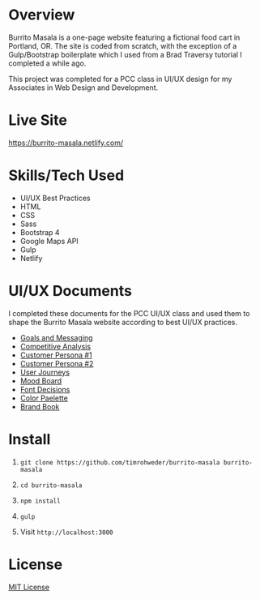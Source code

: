 # Overview
Burrito Masala is a one-page website featuring a fictional food cart in Portland, OR. The site is coded from scratch, with the exception of a Gulp/Bootstrap boilerplate which I used from a Brad Traversy tutorial I completed a while ago.

This project was completed for a PCC class in UI/UX design for my Associates in Web Design and Development.

# Live Site
https://burrito-masala.netlify.com/

# Skills/Tech Used
- UI/UX Best Practices
- HTML
- CSS
- Sass
- Bootstrap 4
- Google Maps API
- Gulp
- Netlify

# UI/UX Documents
I completed these documents for the PCC UI/UX class and used them to shape the Burrito Masala website according to best UI/UX practices.

- [Goals and Messaging](https://docs.google.com/document/d/1y3lOo-nDDy4auLfPtQyWctX1EKDtCSGyEhNQys2BROM/edit?usp=sharing)
- [Competitive Analysis](https://docs.google.com/document/d/1PxJbS4b-mWs_Nbka2x1zN94V2dLCGl_HE1kQExQ9b3I/edit?usp=sharing)
- [Customer Persona #1](https://docs.google.com/document/d/19H3N4bn9vXrRuVMprW2nNR2GK50iF2n6sZww2HcUlZE/edit?usp=sharing)
- [Customer Persona #2](https://docs.google.com/document/d/1u6eaVsqEbTct--sYWYaizbKVYFlvo2TUl6RP4yLeOrw/edit?usp=sharing)
- [User Journeys](https://docs.google.com/document/d/1l0c5KqPGglF_4x5WGRwI_VlKyvMBf7lBEKb6XR-WRPA/edit?usp=sharing)
- [Mood Board](https://docs.google.com/document/d/1i_qmnhwYD-Ifse90_mRbfvefzYn5d7RuiPE88sBtFWE/edit?usp=sharing)
- [Font Decisions](https://docs.google.com/document/d/191UaoFZg6TaHRpWKNLmyz92KTGUz6fDjz6Jr3OKXZLA/edit?usp=sharing)
- [Color Paelette](https://docs.google.com/document/d/1iqlOVht4M1mJw7T089fSps41OtO9sLwMk887dOhGmvw/edit?usp=sharing)
- [Brand Book](https://docs.google.com/document/d/19-axr0jpHbVXFPwRf_c79ZTkiB-Ut9Q3CUrJYP7Clmc/edit?usp=sharing)



# Install
1. `git clone https://github.com/timrohweder/burrito-masala burrito-masala`

2. `cd burrito-masala`

3. `npm install`

4. `gulp`

5. Visit `http://localhost:3000`

# License
[MIT License](https://choosealicense.com/licenses/mit/)




